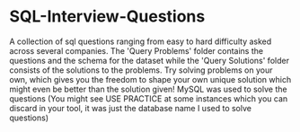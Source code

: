 # SQL-Interview-Questions
 A collection of sql questions ranging from easy to hard difficulty asked across several companies. The 'Query Problems' folder contains the questions and the schema for the dataset while the 'Query Solutions' folder consists of the solutions to the problems. Try solving problems on your own, which gives you the freedom to shape your own unique solution which might even be better than the solution given! MySQL was used to solve the questions (You might see USE PRACTICE at some instances which you can discard in your tool, it was just the database name I used to solve questions)
